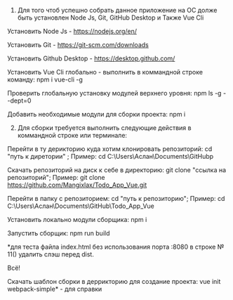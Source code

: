 1) Для того чтоб успешно собрать данное приложение на ОС долже быть установлен Node Js, Git, GitHub Desktop и Также Vue Cli

Установить Node Js - https://nodejs.org/en/

Установить Git - https://git-scm.com/downloads

Установить Github Desktop - https://desktop.github.com/

Установить Vue Cli глобально - выполнить в коммандной строке команду: npm i vue-cli -g

Проверить глобальную установку модулей верхнего уровня: npm ls -g --dept=0

Добавить необходимые модули для сборки проекта: npm i

2) Для сборки требуется выполнить следующие действия в коммандной строке или терминале:

Перейти в ту дерикторию куда хотим клонировать репозиторий: cd "путь к диретории"  ; Пример: cd C:\Users\Аслан\Documents\GitHubp

Скачать репозиторий на диск к себе в директорию: git clone "ссылка на репозиторий"; Пример: git clone https://github.com/Mangixlax/Todo_App_Vue.git

Перейти в папку с репозиторием: cd "путь к репозиторию"; Пример: cd C:\Users\Аслан\Documents\GitHub\Todo_App_Vue

Установить локально модули сборщика: npm i

Запустить сборщик: npm run build

*для теста файла index.html без использования порта :8080 в строке № 11(<script src="/dist/build.js"></script>) удалить слэш перед dist.

Всё!

Скачать шаблон сборки в деррикторию для создание проекта: vue init webpack-simple* - для справки

